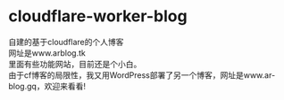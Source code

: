 # cloudflare-worker-blog
自建的基于cloudflare的个人博客<br>
网址是www.arblog.tk<br>
里面有些功能网站，目前还是个小白。<br>
由于cf博客的局限性，我又用WordPress部署了另一个博客，网址是www.ar-blog.gq，欢迎来看看!
